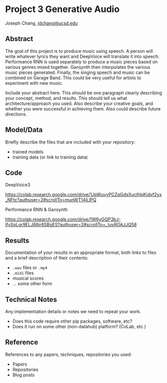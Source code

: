 # Project 3 Generative Audio

Joseph Chang, jdchang@ucsd.edu

## Abstract

The goal of this project is to produce music using speech. A person will write whatever lyrics they want and DeepVoice will translate it into speech. Performance RNN is used separately to produce a music pieces based on various genres mixed together. Gansynth then interpolates the various music pieces generated. Finally, the singing speech and music can be combined on Garage Band. This could be very useful for artists to experiment with new music.

Include your abstract here. This should be one paragraph clearly describing your concept, method, and results. This should tell us what architecture/approach you used. Also describe your creative goals, and whether you were successful in achieving them. Also could describe future directions.

## Model/Data

Briefly describe the files that are included with your repository:
- trained models
- training data (or link to training data)

## Code

DeepVoice3 

https://colab.research.google.com/drive/1JpWuvyPCZqGdsXuclHqKidvf2yx_NFtc?authuser=2#scrollTo=munWT14jLlPQ

Performance RNN & Gansynth 

https://colab.research.google.com/drive/1W6yGQP3bJ-IfvSpLgr9ELJ68jr6SBgES?authuser=2#scrollTo=_IuvROAJJQ58

## Results

Documentation of your results in an appropriate format, both links to files and a brief description of their contents:
- `.wav` files or `.mp4`
- `.midi` files
- musical scores
- ... some other form

## Technical Notes

Any implementation details or notes we need to repeat your work. 
- Does this code require other pip packages, software, etc?
- Does it run on some other (non-datahub) platform? (CoLab, etc.)

## Reference

References to any papers, techniques, repositories you used:
- Papers
- Repositories
- Blog posts
